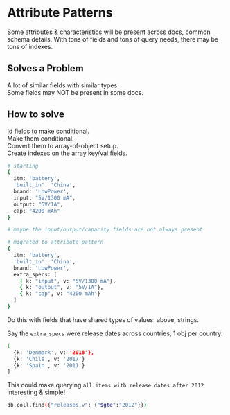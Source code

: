 # Attribute Patterns

Some attributes & characteristics will be present across docs, common schema details.
With tons of fields and tons of query needs, there may be tons of indexes.

## Solves a Problem

A lot of similar fields with similar types.  
Some fields may NOT be present in some docs.

## How to solve

Id fields to make conditional.  
Make them conditional.  
Convert them to array-of-object setup.  
Create indexes on the array key/val fields.

```bash
# starting
{
  itm: 'battery',
  'built_in': 'China',
  brand: 'LowPower',
  input: "5V/1300 mA",
  output: "5V/1A",
  cap: "4200 mAh"
}

# maybe the input/output/capacity fields are not always present

# migrated to attribute pattern
{
  itm: 'battery',
  'built_in': 'China',
  brand: 'LowPower',
  extra_specs: [
    { k: "input", v: "5V/1300 mA"},
    { k: "output", v: "5V/1A"},
    { k: "cap", v: "4200 mAh"}
  ]
}
```

Do this with fields that have shared types of values: above, strings.

Say the `extra_specs` were release dates across countries, 1 obj per country:

```bash
[
  {k: 'Denmark', v: '2018'},
  {k: 'Chile', v: '2017'}
  {k: 'Spain', v: '2011'}
]
```

This could make querying `all items with release dates after 2012` interesting & simple!

```bash
db.coll.find({"releases.v": {"$gte":"2012"}})
```
